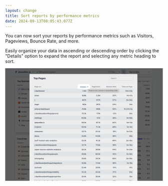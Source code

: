```yaml
---
layout: change
title: Sort reports by performance metrics
date: 2024-09-13T08:05:43.077Z
---
```

You can now sort your reports by performance metrics such as Visitors, Pageviews, Bounce Rate, and more.

Easily organize your data in ascending or descending order by clicking the "Details" option to expand the report and selecting any metric heading to sort.

![Sorting top pages by visitors in descending order](/uploads/top-pages-report-sort-by-visitors-.png "Sorting top pages by visitors in descending order")
